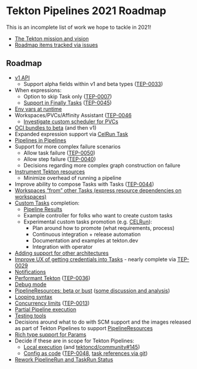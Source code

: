 # Tekton Pipelines 2021 Roadmap

This is an incomplete list of work we hope to tackle in 2021!

* [The Tekton mission and vision](https://github.com/tektoncd/community/blob/main/roadmap.md#mission-and-vision)
* [Roadmap items tracked via issues](https://github.com/tektoncd/pipeline/labels/area%2Froadmap)

## Roadmap

* [v1 API](https://github.com/tektoncd/pipeline/issues/3548)
  * Support alpha fields within v1 and beta types ([TEP-0033](https://github.com/tektoncd/community/blob/main/teps/0033-tekton-feature-gates.md))
* When expressions:
  * Option to skip Task only ([TEP-0007](https://github.com/tektoncd/community/blob/main/teps/0007-conditions-beta.md#skipping-1))
  * [Support in Finally Tasks](https://github.com/tektoncd/pipeline/issues/3438) ([TEP-0045](https://github.com/tektoncd/community/blob/main/teps/0045-whenexpressions-in-finally-tasks.md))
* [Env vars at runtime](https://github.com/tektoncd/pipeline/issues/1606)
* Workspaces/PVCs/Affinity Assistant ([TEP-0046](https://github.com/tektoncd/community/pull/318)
  * [Investigate custom scheduler for PVCs](https://github.com/tektoncd/pipeline/issues/3052)
* [OCI bundles to beta](https://github.com/tektoncd/pipeline/issues/3661) (and then v1)
* Expanded expression support via [CelRun Task](https://github.com/tektoncd/pipeline/issues/3149)
* [Pipelines in Pipelines](https://github.com/tektoncd/pipeline/issues/2134)
* Support for more complex failure scenarios
  * Allow task failure ([TEP-0050](https://github.com/tektoncd/community/pull/342))
  * Allow step failure ([TEP-0040](https://github.com/tektoncd/community/pull/302))
  * Decisions regarding more complex graph construction on failure
* [Instrument Tekton resources](https://github.com/tektoncd/pipeline/issues/2814)
  * Minimize overhead of running a pipeline
* Improve ability to compose Tasks with Tasks ([TEP-0044](https://github.com/tektoncd/community/pull/316)) 
* [Workspaces “from” other Tasks (express resource dependencies on workspaces)](https://github.com/tektoncd/pipeline/issues/3109)
* [Custom Tasks](https://github.com/tektoncd/community/blob/main/teps/0002-custom-tasks.md) completion:
  * [Pipeline Results](https://github.com/tektoncd/pipeline/issues/3595)
  * Example controller for folks who want to create custom tasks
  * Experimental custom tasks promotion (e.g. [CELRun](https://github.com/tektoncd/experimental/tree/master/cel)):
    * Plan around how to promote (what requirements, process)
    * Continuous integration + release automation
    * Documentation and examples at tekton.dev
    * Integration with operator
* [Adding support for other architectures](https://github.com/tektoncd/pipeline/issues/856)
* [Improve UX of getting credentials into Tasks](https://github.com/tektoncd/pipeline/issues/2343) - nearly complete
  via [TEP-0029](https://github.com/tektoncd/community/blob/main/teps/0029-step-workspaces.md)
* [Notifications](https://github.com/tektoncd/pipeline/issues/1740)
* [Performant Tekton](https://github.com/tektoncd/pipeline/issues/540)
  ([TEP-0036](https://github.com/tektoncd/community/blob/main/teps/0036-start-measuring-tekton-pipelines-performance.md))
* [Debug mode](https://github.com/tektoncd/pipeline/issues/2069)
* [PipelineResources: beta or bust](https://github.com/tektoncd/pipeline/issues/1673)
  ([some discussion and analysis](https://docs.google.com/document/d/1Et10YdBXBe3o2x6lCfTindFnuBKOxuUGESLb__t11xk/edit#heading=h.xz4bckr3atww))
* [Looping syntax](https://github.com/tektoncd/pipeline/issues/2050)
* [Concurrency limits](https://github.com/tektoncd/experimental/issues/699)
  ([TEP-0013](https://github.com/tektoncd/community/pull/228))
* [Partial Pipeline execution](https://github.com/tektoncd/pipeline/issues/50)
* [Testing tools](https://github.com/tektoncd/pipeline/issues/1289)
* Decisions around what to do with SCM support and the images released as part of Tekton Pipelines to support
  [PipelineResources](https://github.com/tektoncd/pipeline/issues/1673)
* [Rich type support for Params](https://github.com/tektoncd/pipeline/issues/1393)
* Decide if these are in scope for Tekton Pipelines:
  * [Local execution](https://github.com/tektoncd/pipeline/issues/235)
    (and [tektoncd/community#145](https://github.com/tektoncd/community/issues/145))
  * [Config as code](https://github.com/tektoncd/pipeline/issues/859)
    ([TEP-0048](https://github.com/tektoncd/community/pull/341),
    [task references via git](https://github.com/tektoncd/pipeline/issues/2298))
* [Rework PipelineRun and TaskRun Status](https://github.com/tektoncd/pipeline/issues/3792)

